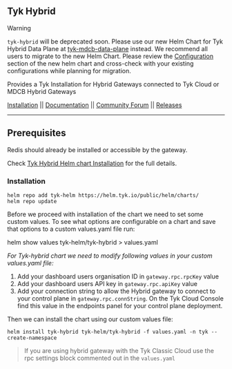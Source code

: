 ## Tyk Hybrid

> [!WARNING]  
> `tyk-hybrid` will be deprecated soon. Please use our new Helm Chart for Tyk Hybrid Data Plane at [tyk-mdcb-data-plane](https://github.com/TykTechnologies/tyk-charts/tree/main/tyk-mdcb-data-plane) instead.
> We recommend all users to migrate to the new Helm Chart. Please review the [Configuration](https://tyk.io/docs/tyk-cloud/environments-deployments/hybrid-gateways-helm/#configuration) section of the new helm chart and cross-check with your existing configurations while planning for migration.


Provides a Tyk Installation for Hybrid Gateways connected to Tyk Cloud or MDCB Hybrid Gateways

[Installation](https://tyk.io/docs/apim/open-source/installation/) || [Documentation](https://tyk.io/docs) || [Community Forum](https://community.tyk.io/) || [Releases](https://hub.docker.com/r/tykio/tyk-gateway/tags?page=1&ordering=last_updated)

---

## Prerequisites
Redis should already be installed or accessible by the gateway.

Check [Tyk Hybrid Helm chart Installation](https://tyk.io/docs/tyk-cloud/environments-deployments/hybrid-gateways/#installing-hybrid-gateways-in-a-kubernetes-cluster) for the full details.

### Installation

    helm repo add tyk-helm https://helm.tyk.io/public/helm/charts/
    helm repo update


Before we proceed with installation of the chart we need to set some custom values. To see what options are configurable on a chart and save that options to a custom values.yaml file run:

   helm show values tyk-helm/tyk-hybrid > values.yaml


*For Tyk-hybrid chart we need to modify following values in your custom values.yaml file:*
1. Add your dashboard users organisation ID in `gateway.rpc.rpcKey` value
2. Add your dashboard users API key in `gateway.rpc.apiKey` value
3. Add your connection string to allow the Hybrid gateway to connect to your control plane in `gateway.rpc.connString`. On the Tyk Cloud Console find this value in the endpoints panel for your control plane deployment.

Then we can install the chart using our custom values file:

    helm install tyk-hybrid tyk-helm/tyk-hybrid -f values.yaml -n tyk --create-namespace

> If you are using hybrid gateway with the Tyk Classic Cloud use the rpc settings block commented out in the `values.yaml`
